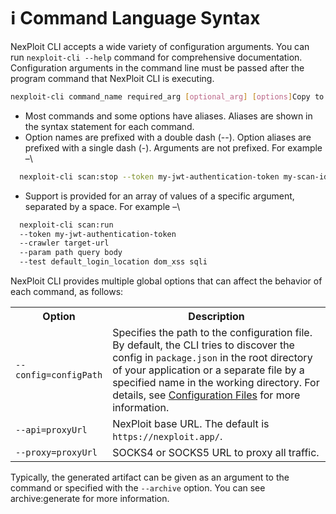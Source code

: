 # ℹ Command Language Syntax
NexPloit CLI accepts a wide variety of configuration arguments. You can run ```nexploit-cli --help``` command for comprehensive documentation. Configuration arguments in the command line must be passed after the program command that NexPloit CLI is executing.
```bash
nexploit-cli command_name required_arg [optional_arg] [options]Copy to clipboardErrorCopied
```
* Most commands and some options have aliases. Aliases are shown in the syntax statement for each command.
* Option names are prefixed with a double dash (--). Option aliases are prefixed with a single dash (-). Arguments are not prefixed. For example –\
```bash
  nexploit-cli scan:stop --token my-jwt-authentication-token my-scan-idCopy to clipboardErrorCopied
```
* Support is provided for an array of values of a specific argument, separated by a space. For example –\
```bash
  nexploit-cli scan:run
  --token my-jwt-authentication-token
  --crawler target-url
  --param path query body
  --test default_login_location dom_xss sqli
```
NexPloit CLI provides multiple global options that can affect the behavior of each command, as follows:


<table id="simple-table">
<tr>
<th width="25%"><strong>Option</strong></th>
<th><strong>Description</strong></th>
</tr>
<tr>
<td><code>--config=configPath</code></td>
<td>Specifies the path to the configuration file. By default, the CLI tries to discover the config in <code>package.json</code> in the root directory of your application or a separate file by a specified name in the working directory. For details, see <a href="/#/guide/np-cli/configuration-files.md">Configuration Files</a> for more information.</td>
</tr>
<tr>
<td><code>--api=proxyUrl</code></td>
<td>NexPloit base URL. The default is <code>https://nexploit.app/</code>.</td>
</tr>
<tr>
<td><code>--proxy=proxyUrl</code></td>
<td>SOCKS4 or SOCKS5 URL to proxy all traffic.</code></td>
</tr>
</table>


Typically, the generated artifact can be given as an argument to the command or specified with the `--archive` option. You can see archive:generate for more information.